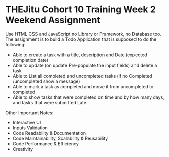 # THEJitu Cohort 10 Training Week 2 Weekend Assignment
Use HTML CSS and JavaScript no Library or Framework, no Database too.
The assignment is to build a Todo Application that is supposed to do the following:

- Able to create a task with a title, description and Date (expected completion date)
- Able to update (on update Pre-populate the input fields) and delete a task
- Able to List all completed and uncompleted tasks (if no Completed /uncompleted show a message)
- Able to mark a task as completed and move it from uncompleted to completed
- Able to show tasks that were completed on time and by how many days, and tasks that were submitted Late.

Other Important Notes:
- Interactive UI
- Inputs Validation
- Code Readability & Documentation
- Code Maintainability, Scalability & Reusability
- Code Performance & Efficiency
- Creativity
